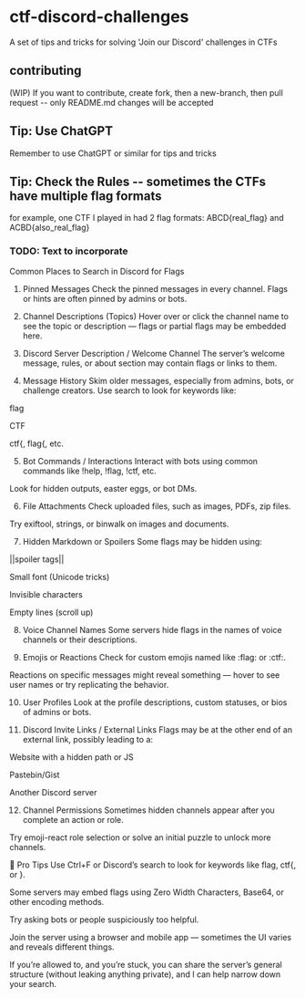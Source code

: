 # ctf-discord-challenges
A set of tips and tricks for solving 'Join our Discord' challenges in CTFs

## contributing
(WIP) If you want to contribute, create fork, then a new-branch, then pull request -- only README.md changes will be accepted


## Tip: Use ChatGPT
Remember to use ChatGPT or similar for tips and tricks

## Tip: Check the Rules -- sometimes the CTFs have multiple flag formats 
for example, one CTF I played in had 2 flag formats:   ABCD{real_flag} and ACBD{also_real_flag}

### TODO: Text to incorporate
Common Places to Search in Discord for Flags
1. Pinned Messages
Check the pinned messages in every channel. Flags or hints are often pinned by admins or bots.

2. Channel Descriptions (Topics)
Hover over or click the channel name to see the topic or description — flags or partial flags may be embedded here.

3. Discord Server Description / Welcome Channel
The server’s welcome message, rules, or about section may contain flags or links to them.

4. Message History
Skim older messages, especially from admins, bots, or challenge creators. Use search to look for keywords like:

flag

CTF

ctf{, flag{, etc.

5. Bot Commands / Interactions
Interact with bots using common commands like !help, !flag, !ctf, etc.

Look for hidden outputs, easter eggs, or bot DMs.

6. File Attachments
Check uploaded files, such as images, PDFs, zip files.

Try exiftool, strings, or binwalk on images and documents.

7. Hidden Markdown or Spoilers
Some flags may be hidden using:

||spoiler tags||

Small font (Unicode tricks)

Invisible characters

Empty lines (scroll up)

8. Voice Channel Names
Some servers hide flags in the names of voice channels or their descriptions.

9. Emojis or Reactions
Check for custom emojis named like :flag: or :ctf:.

Reactions on specific messages might reveal something — hover to see user names or try replicating the behavior.

10. User Profiles
Look at the profile descriptions, custom statuses, or bios of admins or bots.

11. Discord Invite Links / External Links
Flags may be at the other end of an external link, possibly leading to a:

Website with a hidden path or JS

Pastebin/Gist

Another Discord server

12. Channel Permissions
Sometimes hidden channels appear after you complete an action or role.

Try emoji-react role selection or solve an initial puzzle to unlock more channels.

🧠 Pro Tips
Use Ctrl+F or Discord’s search to look for keywords like flag, ctf{, or }.

Some servers may embed flags using Zero Width Characters, Base64, or other encoding methods.

Try asking bots or people suspiciously too helpful.

Join the server using a browser and mobile app — sometimes the UI varies and reveals different things.

If you’re allowed to, and you’re stuck, you can share the server’s general structure (without leaking anything private), and I can help narrow down your search.
